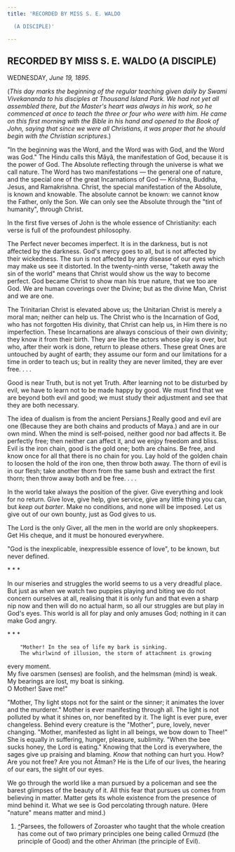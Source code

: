 ```yaml
---
title: 'RECORDED BY MISS S. E. WALDO

  (A DISCIPLE)'

---
```





  

## RECORDED BY MISS S. E. WALDO (A DISCIPLE)

WEDNESDAY, *June 19, 1895*.

(*This day marks the beginning of the regular teaching given daily by
Swami Vivekananda to his disciples at Thousand Island Park. We had not
yet all assembled there, but the Master's heart was always in his work,
so he commenced at once to teach the three or four who were with him. He
came on this first morning with the Bible in his hand and opened to the
Book of John, saying that since we were all Christians, it was proper
that he should begin with the Christian scriptures*.)

"In the beginning was the Word, and the Word was with God, and the Word
was God." The Hindu calls this Mâyâ, the manifestation of God, because
it is the power of God. The Absolute reflecting through the universe is
what we call nature. The Word has two manifestations — the general one
of nature, and the special one of the great Incarnations of God —
Krishna, Buddha, Jesus, and Ramakrishna. Christ, the special
manifestation of the Absolute, is known and knowable. The absolute
cannot be known: we cannot know the Father, only the Son. We can only
see the Absolute through the "tint of humanity", through Christ.

In the first five verses of John is the whole essence of Christianity:
each verse is full of the profoundest philosophy.

The Perfect never becomes imperfect. It is in the darkness, but is not
affected by the darkness. God's mercy goes to all, but is not affected
by their wickedness. The sun is not affected by any disease of our eyes
which may make us see it distorted. In the twenty-ninth verse, "taketh
away the sin of the world" means that Christ would show us the way to
become perfect. God became Christ to show man his true nature, that we
too are God. We are human coverings over the Divine; but as the divine
Man, Christ and we are one.

The Trinitarian Christ is elevated above us; the Unitarian Christ is
merely a moral man; neither can help us. The Christ who is the
Incarnation of God, who has not forgotten His divinity, that Christ can
help us, in Him there is no imperfection. These Incarnations are always
conscious of their own divinity; they know it from their birth. They are
like the actors whose play is over, but who, after their work is done,
return to please others. These great Ones are untouched by aught of
earth; they assume our form and our limitations for a time in order to
teach us; but in reality they are never limited, they are ever free. . .
.

Good is near Truth, but is not yet Truth. After learning not to be
disturbed by evil, we have to learn not to be made happy by good. We
must find that we are beyond both evil and good; we must study their
adjustment and see that they are both necessary.

The idea of dualism is from the ancient Persians.[1](#fn1) Really good
and evil are one (Because they are both chains and products of Maya.)
and are in our own mind. When the mind is self-poised, neither good nor
bad affects it. Be perfectly free; then neither can affect it, and we
enjoy freedom and bliss. Evil is the iron chain, good is the gold one;
both are chains. Be free, and know once for all that there is no chain
for you. Lay hold of the golden chain to loosen the hold of the iron
one, then throw both away. The thorn of evil is in our flesh; take
another thorn from the same bush and extract the first thorn; then throw
away both and be free. . . .

In the world take always the position of the giver. Give everything and
look for no return. Give love, give help, give service, give any little
thing you can, but *keep out barter*. Make no conditions, and none will
be imposed. Let us give out of our own bounty, just as God gives to us.

The Lord is the only Giver, all the men in the world are only
shopkeepers. Get His cheque, and it must be honoured everywhere.

"God is the inexplicable, inexpressible essence of love", to be known,
but never defined.

\*    \*    \*

In our miseries and struggles the world seems to us a very dreadful
place. But just as when we watch two puppies playing and biting we do
not concern ourselves at all, realising that it is only fun and that
even a sharp nip now and then will do no actual harm, so all our
struggles are but play in God's eyes. This world is all for play and
only amuses God; nothing in it can make God angry.

\*    \*    \*

        "Mother! In the sea of life my bark is sinking.  
        The whirlwind of illusion, the storm of attachment is growing
every moment.  
        My five oarsmen (senses) are foolish, and the helmsman (mind) is
weak.  
        My bearings are lost, my boat is sinking.  
        O Mother! Save me!"

"Mother, Thy light stops not for the saint or the sinner; it animates
the lover and the murderer." Mother is ever manifesting through all. The
light is not polluted by what it shines on, nor benefited by it. The
light is ever pure, ever changeless. Behind every creature is the
"Mother", pure, lovely, never changing. "Mother, manifested as light in
all beings, we bow down to Thee!" She is equally in suffering, hunger,
pleasure, sublimity. "When the bee sucks honey, the Lord is eating."
Knowing that the Lord is everywhere, the sages give up praising and
blaming. *Know* that nothing can hurt you. How? Are you not free? Are
you not Âtman? He is the Life of our lives, the hearing of our ears, the
sight of our eyes.

We go through the world like a man pursued by a policeman and see the
barest glimpses of the beauty of it. All this fear that pursues us comes
from believing in matter. Matter gets its whole existence from the
presence of mind behind it. What we see is God percolating through
nature. (Here "nature" means matter and mind.)

1.  [^](#txt1)Parsees, the followers of Zoroaster who taught that the
    whole creation has come out of two primary principles one being
    called Ormuzd (the principle of Good) and the other Ahriman (the
    principle of Evil).


